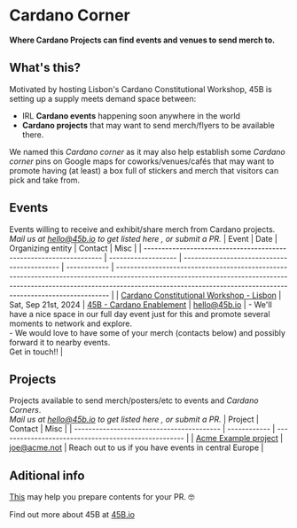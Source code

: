 # Cardano Corner
**Where Cardano Projects can find events and venues to send merch to.**

## What's this?
Motivated by hosting Lisbon's Cardano Constitutional Workshop, 45B is setting up a supply meets demand space between:
- IRL **Cardano events** happening soon anywhere in the world
- **Cardano projects** that may want to send merch/flyers to be available there.

We named this _Cardano corner_ as it may also help establish some _Cardano corner_ pins on Google maps for coworks/venues/cafés that may want to promote having (at least) a box full of stickers and merch that visitors can pick and take from.

## Events
Events willing to receive and exhibit/share merch from Cardano projects.  
_Mail us at hello@45b.io to get listed here , or submit a PR._
| Event                                                              | Date                | Organizing entity                           | Contact      | Misc                                                                                                                                                                                                                                     |
| ------------------------------------------------------------------ | ------------------- | ------------------------------------------- | ------------ | ---------------------------------------------------------------------------------------------------------------------------------------------------------------------------------------------------------------------------------------- |
| [Cardano Constitutional Workshop - Lisbon](https://lu.ma/7gg45qzi) | Sat, Sep 21st, 2024 | [45B - Cardano Enablement](https://45b.io/) | hello@45b.io | - We'll have a nice space in our full day event just for this and promote several moments to network and explore.<br>- We would love to have some of your merch (contacts below) and possibly forward it to nearby events.<br>Get in touch!! |

## Projects
Projects available to send merch/posters/etc to events and _Cardano Corners_.  
_Mail us at hello@45b.io to get listed here , or submit a PR._
| Project                                   | Contact      | Misc                                                 |
| ----------------------------------------- | ------------ | ---------------------------------------------------- |
| [Acme Example project](https://acme.not/) | joe@acme.not | Reach out to us if you have events in central Europe |

## Aditional info
[This](https://tabletomarkdown.com/convert-spreadsheet-to-markdown/) may help you prepare contents for your PR. 🤓

Find out more about 45B at [45B.io](https://45b.io)